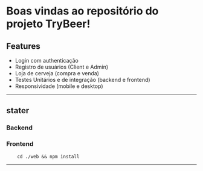 # Boas vindas ao repositório do projeto TryBeer!

## Features
- Login com authenticação
- Registro de usuários (Client e Admin)
- Loja de cerveja (compra e venda)
- Testes Unitários e de integração (backend e frontend)
- Responsividade (mobile e desktop)

---

## stater

  ### Backend
  ### Frontend
```shellscript
    cd ./web && npm install    
```

---